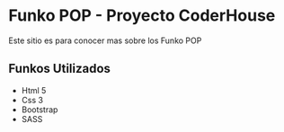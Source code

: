 <h1>Funko POP - Proyecto CoderHouse</h1>
<p>Este sitio es para conocer mas sobre los Funko POP</p>

<h2>Funkos Utilizados</h2>
<ul>
    <li>Html 5</li>
    <li>Css 3</li>
    <li>Bootstrap</li>
    <li>SASS</li>
</ul>